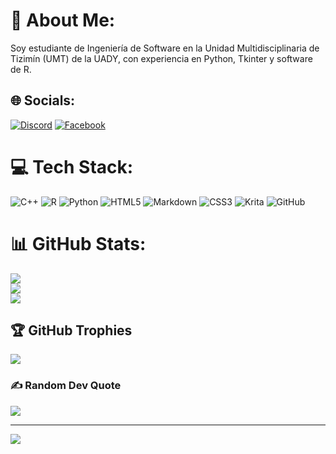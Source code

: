 # 💫 About Me:
Soy estudiante de Ingeniería de Software en la Unidad Multidisciplinaria de Tizimín (UMT) de la UADY, con experiencia en Python, Tkinter y software de R.


## 🌐 Socials:
[![Discord](https://img.shields.io/badge/Discord-%237289DA.svg?logo=discord&logoColor=white)](https://discord.gg/discord) [![Facebook](https://img.shields.io/badge/Facebook-%231877F2.svg?logo=Facebook&logoColor=white)](https://facebook.com/facebook) 

# 💻 Tech Stack:
![C++](https://img.shields.io/badge/c++-%2300599C.svg?style=flat-square&logo=c%2B%2B&logoColor=white) ![R](https://img.shields.io/badge/r-%23276DC3.svg?style=flat-square&logo=r&logoColor=white) ![Python](https://img.shields.io/badge/python-3670A0?style=flat-square&logo=python&logoColor=ffdd54) ![HTML5](https://img.shields.io/badge/html5-%23E34F26.svg?style=flat-square&logo=html5&logoColor=white) ![Markdown](https://img.shields.io/badge/markdown-%23000000.svg?style=flat-square&logo=markdown&logoColor=white) ![CSS3](https://img.shields.io/badge/css3-%231572B6.svg?style=flat-square&logo=css3&logoColor=white) ![Krita](https://img.shields.io/badge/Krita-203759?style=flat-square&logo=krita&logoColor=EEF37B) ![GitHub](https://img.shields.io/badge/github-%23121011.svg?style=flat-square&logo=github&logoColor=white) 
# 📊 GitHub Stats:
![](https://github-readme-stats.vercel.app/api?username=RaulAlexanderPalomo&theme=dark&hide_border=true&include_all_commits=true&count_private=true)<br/>
![](https://github-readme-streak-stats.herokuapp.com/?user=RaulAlexanderPalomo&theme=dark&hide_border=true)<br/>
![](https://github-readme-stats.vercel.app/api/top-langs/?username=RaulAlexanderPalomo&theme=dark&hide_border=true&include_all_commits=true&count_private=true&layout=compact)

## 🏆 GitHub Trophies
![](https://github-profile-trophy.vercel.app/?username=RaulAlexanderPalomo&theme=radical&no-frame=false&no-bg=false&margin-w=4)

### ✍️ Random Dev Quote
![](https://quotes-github-readme.vercel.app/api?type=horizontal&theme=gruvbox)

---
[![](https://visitcount.itsvg.in/api?id=RaulAlexanderPalomo&icon=2&color=1)](https://visitcount.itsvg.in)

<!-- Proudly created with GPRM ( https://gprm.itsvg.in ) -->
